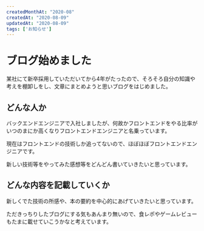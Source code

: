 ```yaml
---
createdMonthAt: "2020-08"
createdAt: "2020-08-09"
updatedAt: "2020-08-09"
tags: ['お知らせ']
---
```

# ブログ始めました
某社にて新卒採用していただいてから4年がたったので、そろそろ自分の知識や考えを棚卸しをし、文章にまとめようと思いブログをはじめました。

## どんな人か
バックエンドエンジニアで入社しましたが、何故かフロントエンドをやる比率がいつのまにか高くなりフロントエンドエンジニアと名乗っています。

現在はフロントエンドの技術しか追ってないので、ほぼほぼフロントエンドエンジニアです。

新しい技術等をやってみた感想等をどんどん書いていきたいと思っています。

## どんな内容を記載していくか
新しくでた技術の所感や、本の要約を中心的にあげていきたいと思っています。

ただきっちりしたブログにする気もあんまり無いので、食レポやゲームレビューもたまに載せていこうかなと考えています。
